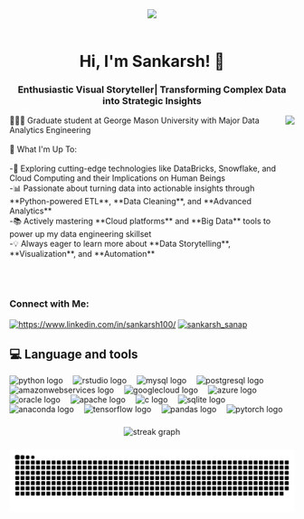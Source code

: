 <div align="center">
  <img height="" src="https://camo.githubusercontent.com/6e6397aed26eb4fab8f2c57f52eaa579c90d1730be49af30c8980e9c60b7a77a/68747470733a2f2f69302e77702e636f6d2f7777772e736369656e63656e6577732e6f72672f77702d636f6e74656e742f75706c6f6164732f323032332f30342f3034303832335f636861746770745f666561742e6769663f6669743d313032342532433537362673736c3d31"  />
</div>


<br clear="both">

<h1 align="center">Hi, I'm Sankarsh! 👋</h1>
<h3 align="center">Enthusiastic Visual Storyteller| Transforming Complex Data into Strategic Insights</h3>

<img align="right" height="300" src="https://camo.githubusercontent.com/33cc458902905188179c82f7854f88928c2b22b52ed8672106271ed25ff38628/68747470733a2f2f6d656469612e74656e6f722e636f6d2f695242377672766850523441414141692f646174612d636f64652e676966"  />


<p align="left">
  👨🏽‍🎓 Graduate student at George Mason University with Major Data Analytics Engineering<br>
  <br> 🚀 What I'm Up To:<br><br>-🌱 Exploring cutting-edge technologies like DataBricks, Snowflake, and Cloud Computing and their Implications on Human Beings <br>
  -📊 Passionate about turning data into actionable insights through **Python-powered ETL**, **Data Cleaning**, and **Advanced Analytics**  <br> -📚 Actively mastering **Cloud platforms** and **Big Data** tools to power up my data engineering skillset  <br>-💡 Always eager to learn more about **Data Storytelling**, **Visualization**, and **Automation**</p>

###

<br clear="both">


<h3 align="left">Connect with Me:</h3>
<p align="left">
<a href="https://www.linkedin.com/in/sankarsh100/" target="blank"><img align="center" src="https://raw.githubusercontent.com/rahuldkjain/github-profile-readme-generator/master/src/images/icons/Social/linked-in-alt.svg" alt="https://www.linkedin.com/in/sankarsh100/" height="50" width="60" /></a>
<a href="https://www.instagram.com/sankarsh_sanap/" target="blank"><img align="center" src="https://raw.githubusercontent.com/rahuldkjain/github-profile-readme-generator/master/src/images/icons/Social/instagram.svg" alt="sankarsh_sanap" height="50" width="60" /></a>
</p>


<h2 align="left">💻  Language and tools</h2>
<div align="left">
  <img src="https://img.shields.io/badge/Python-3776AB?logo=python&logoColor=white&style=for-the-badge" height="30" alt="python logo"  />
  <img width="10" />
  <img src="https://cdn.jsdelivr.net/gh/devicons/devicon/icons/rstudio/rstudio-original.svg" height="30" alt="rstudio logo"  />
  <img width="10" />
  <img src="https://img.shields.io/badge/MySQL-4479A1?logo=mysql&logoColor=white&style=for-the-badge" height="30" alt="mysql logo"  />
  <img width="10" />
  <img src="https://img.shields.io/badge/PostgreSQL-4169E1?logo=postgresql&logoColor=white&style=for-the-badge" height="30" alt="postgresql logo"  />
  <img width="10" />
  <img src="https://img.shields.io/badge/Amazon AWS-232F3E?logo=amazonaws&logoColor=white&style=for-the-badge" height="30" alt="amazonwebservices logo"  />
  <img width="10" />
  <img src="https://img.shields.io/badge/Google Cloud-4285F4?logo=googlecloud&logoColor=white&style=for-the-badge" height="30" alt="googlecloud logo"  />
  <img width="10" />
  <img src="https://img.shields.io/badge/Microsoft Azure-0078D4?logo=microsoftazure&logoColor=white&style=for-the-badge" height="30" alt="azure logo"  />
  <img width="10" />
  <img src="https://img.shields.io/badge/Oracle-F80000?logo=oracle&logoColor=white&style=for-the-badge" height="30" alt="oracle logo"  />
  <img width="10" />
  <img src="https://cdn.jsdelivr.net/gh/devicons/devicon/icons/apache/apache-original-wordmark.svg" height="30" alt="apache logo"  />
  <img width="10" />
  <img src="https://cdn.jsdelivr.net/gh/devicons/devicon/icons/c/c-original.svg" height="30" alt="c logo"  />
  <img width="10" />
  <img src="https://img.shields.io/badge/SQLite-003B57?logo=sqlite&logoColor=white&style=for-the-badge" height="30" alt="sqlite logo"  />
  <img width="10" />
  <img src="https://cdn.jsdelivr.net/gh/devicons/devicon/icons/anaconda/anaconda-original.svg" height="30" alt="anaconda logo"  />
  <img width="10" />
  <img src="https://img.shields.io/badge/TensorFlow-FF6F00?logo=tensorflow&logoColor=black&style=for-the-badge" height="30" alt="tensorflow logo"  />
  <img width="10" />
  <img src="https://img.shields.io/badge/pandas-150458?logo=pandas&logoColor=white&style=for-the-badge" height="30" alt="pandas logo"  />
  <img width="10" />
  <img src="https://img.shields.io/badge/PyTorch-EE4C2C?logo=pytorch&logoColor=white&style=for-the-badge" height="30" alt="pytorch logo"  />
</div>

###

<div align="center">
  <img src="https://streak-stats.demolab.com?user=sankarsh100&locale=en&mode=daily&theme=dark&hide_border=false&border_radius=5&order=3" height="220" alt="streak graph"  />
</div>

###

<img src="https://raw.githubusercontent.com/sankarsh100/sankarsh100/output/snake.svg" alt="Snake animation" />

###
